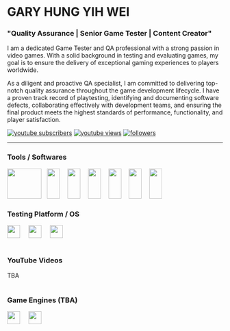 # GARY HUNG YIH WEI

### **"Quality Assurance | Senior Game Tester | Content Creator"**

I am a dedicated Game Tester and QA professional with a strong passion in video games. With a solid background in testing and evaluating games, my goal is to ensure the delivery of exceptional gaming experiences to players worldwide.

As a diligent and proactive QA specialist, I am committed to delivering top-notch quality assurance throughout the game development lifecycle. I have a proven track record of playtesting, identifying and documenting software defects, collaborating effectively with development teams, and ensuring the final product meets the highest standards of performance, functionality, and player satisfaction.

<!-- Social badges section -->
<p align="left">
  <a href="https://www.youtube.com/c/UCmkt8fd9weSvuUe-_iug_Wg?sub_confirmation=1">
    <img alt="youtube subscribers" title="Subscribe to my YouTube channel"
      src="https://custom-icon-badges.demolab.com/youtube/channel/subscribers/UCmkt8fd9weSvuUe-_iug_Wg?color=%23E05D44&logo=video&logoColor=white&style=for-the-badge&labelColor=CE4630"/></a>
  
  <a href="https://www.youtube.com/channel/UCmkt8fd9weSvuUe-_iug_Wg">
    <img alt="youtube views" title="YouTube views"
      src="https://custom-icon-badges.demolab.com/youtube/channel/views/UCmkt8fd9weSvuUe-_iug_Wg?color=%23E1AD0E&logo=eye&logoColor=white&style=for-the-badge&labelColor=C79600"/></a>
    
  <a href="https://github.com/Perfectus99?tab=followers">
    <img alt="followers" title="Follow me on Github"
      src="https://custom-icon-badges.demolab.com/github/followers/Perfectus99?color=236ad3&labelColor=1155ba&style=for-the-badge&logo=person-add&label=Follow&logoColor=white"/></a>
</p>

---
### Tools / Softwares
<img height="70" width="80" src="https://cdn.simpleicons.org/apachejmeter/D22128" /></a>
<img width="5" />
<img height="70" width="30" src="https://cdn.simpleicons.org/trello/#0052CC" /></a>
<img width="10" />
<img height="70" width="30" src="https://cdn.simpleicons.org/asana/#F06A6A" /></a>
<img width="10" />
<img height="70" width="30" src="https://cdn.simpleicons.org/jirasoftware/0052CC" /></a>
<img width="10" />
<img height="70" width="30" src="https://cdn.simpleicons.org/microsoftexcel/#217346" /></a>
<img width="10" />
<img height="70" width="30" src="https://cdn.simpleicons.org/microsoftword/#2B579A" /></a>
<img width="10" />
<img height="70" width="30" src="https://cdn.simpleicons.org/microsoftpowerpoint/#B7472A" /></a>

### Testing Platform / OS
<img height="30" width="30" src="https://cdn.simpleicons.org/android/3DDC84" /></a>
<img width="12" />
<img height="30" width="30" src="https://cdn.simpleicons.org/apple/white" /></a>
<img width="12" />
<img height="30" width="30" src="https://cdn.simpleicons.org/windows/00A2ED" /></a>

#
### YouTube Videos
<!-- BEGIN YOUTUBE-CARDS -->
<!-- END YOUTUBE-CARDS -->

TBA

#
### Game Engines (TBA)
<div align="left">
  <img height="30" width="30" src="https://cdn.simpleicons.org/unity/#FFFFFF" /></a>
  <img width="12" />
   <img height="30" width="30" src="https://cdn.simpleicons.org/unrealengine/#0E1128" /></a>
</div>

###



<br clear="both">

###
